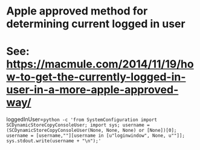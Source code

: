 # Apple approved method for determining current logged in user
# See: https://macmule.com/2014/11/19/how-to-get-the-currently-logged-in-user-in-a-more-apple-approved-way/
loggedInUser=`python -c 'from SystemConfiguration import SCDynamicStoreCopyConsoleUser; import sys; username = (SCDynamicStoreCopyConsoleUser(None, None, None) or [None])[0]; username = [username,""][username in [u"loginwindow", None, u""]]; sys.stdout.write(username + "\n");'`
